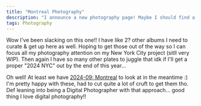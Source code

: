 ```yaml
---
title: "Montreal Photography"
description: "I announce a new photography page! Maybe I should find a way to incorporate that into RSS better? Nahhhh"
tags: Photography
---
```


Wow I've been slacking on this one!! I have like 2? other albums I need to curate & get up here as well. Hoping to get those out of the way so I can focus all my photography attention on my New York City project (sitll very WIP). Then again I have so many other plates to juggle that idk if I'll get a proper "2024 NYC" out by the end of this year...

Oh well! At least we have [2024-09: Montreal](/photography/2024-09-montreal.html) to look at in the meantime :) I'm pretty happy with these, had to cut quite a lot of cruft to get them tho. Def leaning into being a Digital Photographer with that approach... good thing I love digital photography!!
